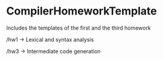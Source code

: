# CompilerHomeworkTemplate

Includes the templates of the first and the third homework


/hw1 -> Lexical and syntax analysis

/hw3 -> Intermediate code generation
